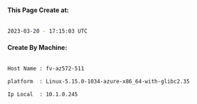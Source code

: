 
   
#### This Page Create at:

```bash

2023-03-20 - 17:15:03 UTC

```

#### Create By Machine:

```bash

Host Name : fv-az572-511

platform  : Linux-5.15.0-1034-azure-x86_64-with-glibc2.35

Ip Local  : 10.1.0.245

```

